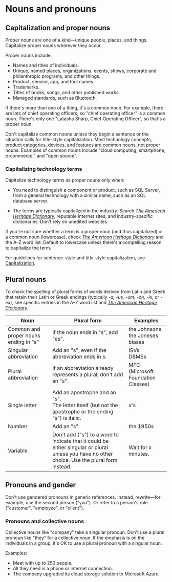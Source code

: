 # Nouns and pronouns

## Capitalization and proper nouns

Proper nouns are one of a kind—unique people, places, and things. Capitalize proper nouns wherever they occur.

Proper nouns include:

* Names and titles of individuals.
* Unique, named places, organizations, events, shows, corporate and philanthropic programs, and other things.
* Product, service, app, and tool names.
* Trademarks.
* Titles of books, songs, and other published works.
* Managed standards, such as Bluetooth.

If there's more than one of a thing, it's a common noun. For example, there are lots of chief operating officers, so "chief operating officer" is a common noun. There's only one "Latasha Sharp, Chief Operating Officer", so that's a proper noun.

Don't capitalize common nouns unless they begin a sentence or the situation
calls for title-style capitalization. Most technology concepts, product categories, devices, and features are common nouns, not proper nouns. Examples of common nouns include "cloud computing, smartphone, e-commerce," and "open source".

### Capitalizing technology terms

Capitalize technology terms as proper nouns only when:

* You need to distinguish a component or product, such as SQL Server, from a general technology with a similar name, such as an SQL database server.

* The terms are typically capitalized in the industry. Search *[The American Heritage Dictionary](https://ahdictionary.com/),* reputable internet sites, and industry-specific dictionaries. Don't rely on unedited websites.

If you're not sure whether a term is a proper noun (and thus capitalized) or a common noun (lowercase), check *[The American Heritage Dictionary](https://ahdictionary.com/)* and the A–Z word list. Default to lowercase unless there's a compelling reason to capitalize the term.

For guidelines for sentence-style and title-style capitalization, see [Capitalization](~/capitalization.md).

## Plural nouns

To check the spelling of plural forms of words derived from Latin and Greek that retain their Latin or Greek endings (typically *-a, -us, -um, -on, -ix,* or -*ex*), see specific entries in the A–Z word list and *[The American Heritage Dictionary](https://ahdictionary.com/).*

| **Noun** | **Plural form** | **Examples** |
| -------- | --------------- | ------------ |
| Common and proper nouns ending in "s" | If the noun ends in "s", add "es". | the Johnsons <br /> the Joneses <br /> biases |
| Singular abbreviation | Add an "s", even if the abbreviation ends in *s.* | ISVs <br /> DBMSs |
| Plural abbreviation | If an abbreviation already represents a plural, don't add an "s".| MFC (Microsoft Foundation Classes) |
| Single letter | Add an apostrophe and an "s". <br /> The letter itself (but not the apostrophe or the ending "s") is italic. | *x*'s |
| Number | Add an "s" | the 1950s|
| Variable | Don't add ("s") to a word to indicate that it could be either singular or plural unless you have no other choice. Use the plural form instead. | Wait for x minutes. |

## Pronouns and gender

Don't use gendered pronouns in generic references. Instead, rewrite—for example, use the second person ("you"). Or refer to a person's role ("customer", "employee", or "client").

### Pronouns and collective nouns

Collective nouns like "company" take a singular pronoun. Don't use a plural pronoun like "they" for a collective noun. If the emphasis is on the individuals in a group, it's OK to use a plural pronoun with a singular noun.

Examples:

* Meet with up to 250 people.
* All they need is a phone or internet connection.
* The company upgraded its cloud storage solution to Microsoft Azure.
